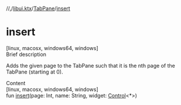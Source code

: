 //[.](../../index.md)/[libui.ktx](../index.md)/[TabPane](index.md)/[insert](insert.md)



# insert  
[linux, macosx, windows64, windows]  
Brief description  


Adds the given page to the TabPane such that it is the nth page of the TabPane (starting at 0).

  
  
  
Content  
[linux, macosx, windows64, windows]  
fun [insert](insert.md)(page: Int, name: String, widget: [Control](../-control/index.md)<*>)  



